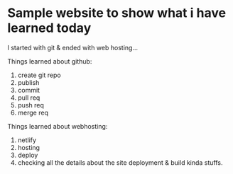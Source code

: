 # Sample website to show what i have learned today

I started with git & ended with web hosting...

Things learned about github:
1. create git repo
1. publish
1. commit
1. pull req
1. push req
1. merge req

Things learned about webhosting:
1. netlify
2. hosting
3. deploy
4. checking all the details about the site deployment & build kinda stuffs.